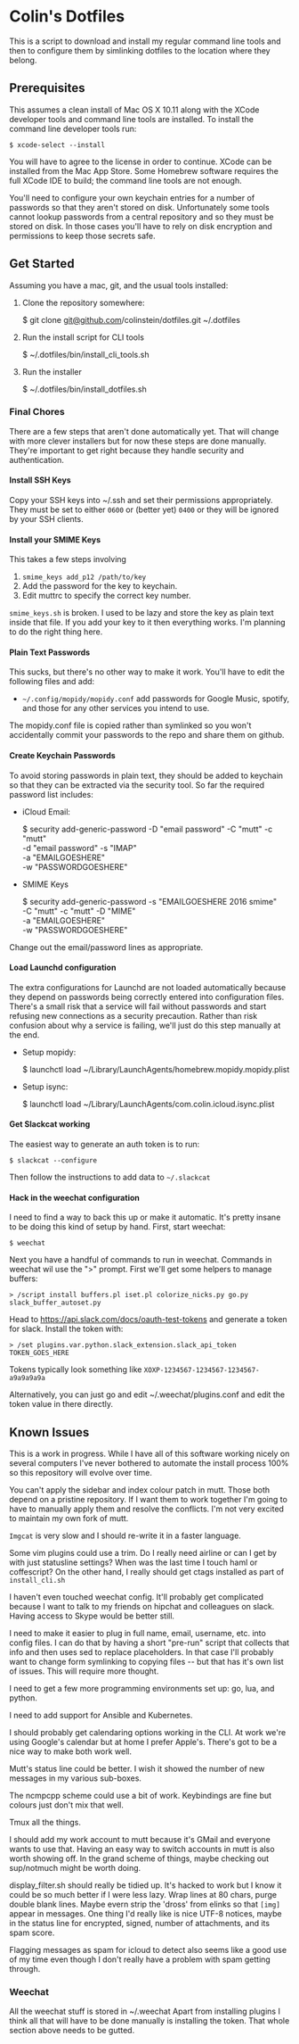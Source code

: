 # Colin's Dotfiles
This is a script to download and install my regular command line tools
and then to configure them by simlinking dotfiles to the location where
they belong.

## Prerequisites
This assumes a clean install of Mac OS X 10.11 along with the XCode
developer tools and command line tools are installed. To install the
command line developer tools run:

    $ xcode-select --install

You will have to agree to the license in order to continue. XCode can be
installed from the Mac App Store. Some Homebrew software requires the full
XCode IDE to build; the command line tools are not enough.

You'll need to configure your own keychain entries for a number of passwords
so that they aren't stored on disk. Unfortunately some tools cannot lookup
passwords from a central repository and so they must be stored on disk. In those
cases you'll have to rely on disk encryption and permissions to keep those
secrets safe.

## Get Started
Assuming you have a mac, git, and the usual tools installed:

  1. Clone the repository somewhere:

      $ git clone git@github.com/colinstein/dotfiles.git ~/.dotfiles

  2. Run the install script for CLI tools

      $ ~/.dotfiles/bin/install_cli_tools.sh

  3. Run the installer

      $ ~/.dotfiles/bin/install_dotfiles.sh

### Final Chores
There are a few steps that aren't done automatically yet. That will change with
more clever installers but for now these steps are done manually. They're
important to get right because they handle security and authentication.

#### Install SSH Keys
Copy your SSH keys into ~/.ssh and set their permissions appropriately. They
must be set to either `0600` or (better yet) `0400` or they will be ignored
by your SSH clients.

#### Install your SMIME Keys
This takes a few steps involving

  1. `smime_keys add_p12 /path/to/key`
  2. Add the password for the key to keychain.
  3. Edit muttrc to specify the correct key number.

`smime_keys.sh` is broken. I used to be lazy and store the key as plain text
inside that file. If you add your key to it then everything works. I'm planning
to do the right thing here.

#### Plain Text Passwords
This sucks, but there's no other way to make it work. You'll have to edit
the following files and add:

  * `~/.config/mopidy/mopidy.conf` add passwords for Google Music, spotify, and
    those for any other services you intend to use.

The mopidy.conf file is copied rather than symlinked so you won't accidentally
commit your passwords to the repo and share them on github.

#### Create Keychain Passwords
To avoid storing passwords in plain text, they should be added to keychain so
that they can be extracted via the security tool. So far the required password
list includes:

  * iCloud Email:

    $ security add-generic-password -D "email password" -C "mutt" -c "mutt" \
      -d "email password" -s "IMAP" \
      -a "EMAILGOESHERE" \
      -w "PASSWORDGOESHERE"

  * SMIME Keys

    $ security add-generic-password -s "EMAILGOESHERE 2016 smime" \
      -C "mutt" -c "mutt" -D "MIME" \
      -a "EMAILGOESHERE" \
      -w "PASSWORDGOESHERE"

Change out the email/password lines as appropriate.

#### Load Launchd configuration
The extra configurations for Launchd are not loaded automatically because they
depend on passwords being correctly entered into configuration files. There's a
small risk that a service will fail without passwords and start refusing new
connections as a security precaution. Rather than risk confusion about why a
service is failing, we'll just do this step manually at the end.

  * Setup mopidy:

    $ launchctl load ~/Library/LaunchAgents/homebrew.mopidy.mopidy.plist

  * Setup isync:

    $ launchctl load ~/Library/LaunchAgents/com.colin.icloud.isync.plist

#### Get Slackcat working
The easiest way to generate an auth token is to run:

    $ slackcat --configure

Then follow the instructions to add data to `~/.slackcat`

#### Hack in the weechat configuration
I need to find a way to back this up or make it automatic. It's pretty insane to
be doing this kind of setup by hand. First, start weechat:

    $ weechat

Next you have a handful of commands to run in weechat. Commands in weechat wil
use the ">" prompt. First we'll get some helpers to manage buffers:

    > /script install buffers.pl iset.pl colorize_nicks.py go.py slack_buffer_autoset.py

Head to https://api.slack.com/docs/oauth-test-tokens and generate a token for
slack. Install the token with:

    > /set plugins.var.python.slack_extension.slack_api_token TOKEN_GOES_HERE

Tokens typically look something like `XOXP-1234567-1234567-1234567-a9a9a9a9a`

Alternatively, you can just go and edit ~/.weechat/plugins.conf and edit the
token value in there directly.

## Known Issues
This is a work in progress. While I have all of this software working nicely
on several computers I've never bothered to automate the install process 100%
so this repository will evolve over time.

You can't apply the sidebar and index colour patch in mutt. Those both depend on
a pristine repository. If I want them to work together I'm going to have to
manually apply them and resolve the conflicts. I'm not very excited to maintain
my own fork of mutt.

`Imgcat` is very slow and I should re-write it in a faster language.

Some vim plugins could use a trim. Do I really need airline or can I get by with
just statusline settings? When was the last time I touch haml or coffescript? On
the other hand, I really should get ctags installed as part of `install_cli.sh`

I haven't even touched weechat config. It'll probably get complicated because I
want to talk to my friends on hipchat and colleagues on slack. Having access to
Skype would be better still.

I need to make it easier to plug in full name, email, username, etc. into config
files. I can do that by having a short "pre-run" script that collects that info
and then uses sed to replace placeholders. In that case I'll probably want to
change form symlinking to copying files -- but that has it's own list of issues.
This will require more thought.

I need to get a few more programming environments set up: go, lua, and python.

I need to add support for Ansible and Kubernetes.

I should probably get calendaring options working in the CLI. At work we're
using Google's calendar but at home I prefer Apple's. There's got to be a nice
way to make both work well.

Mutt's status line could be better. I wish it showed the number of new messages
in my various sub-boxes.

The ncmpcpp scheme could use a bit of work. Keybindings are fine but colours
just don't mix that well.

Tmux all the things.

I should add my work account to mutt because it's GMail and everyone wants to
use that. Having an easy way to switch accounts in mutt is also worth
showing off. In the grand scheme of things, maybe checking out sup/notmuch might
be worth doing.

display_filter.sh should really be tidied up. It's hacked to work but I know it
could be so much better if I were less lazy. Wrap lines at 80 chars, purge double
blank lines. Maybe evern strip the 'dross' from elinks so that `[img]` appear in
messages. One thing I'd really like is nice UTF-8 notices, maybe in the status
line for encrypted, signed, number of attachments, and its spam score.

Flagging messages as spam for icloud to detect also seems like a good use of my
time even though I don't really have a problem with spam getting through.

### Weechat
All the weechat stuff is stored in ~/.weechat Apart from installing plugins I
think all that will have to be done manually is installing the token. That whole
section above needs to be gutted.
